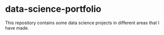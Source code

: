 # data-science-portfolio

This repository contains some data science projects in different areas that I have made.

